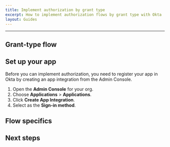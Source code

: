 ```yaml
---
title: Implement authorization by grant type
excerpt: How to implement authorization flows by grant type with Okta
layout: Guides
---
```


<StackSnippet snippet="nutrition" />

<StackSnippet snippet="nut-facts-samplecode" />

---

<StackSnippet snippet="overview" />

## Grant-type flow

<StackSnippet snippet="flow-diagram"/>

<StackSnippet snippet="configuration"/>

## Set up your app

Before you can implement authorization, you need to register your app in Okta by creating an app integration from the Admin Console.

1. Open the **Admin Console** for your org.
1. Choose **Applications** > **Applications**.
1. Click **Create App Integration**.
1. Select **<StackSnippet snippet="sign-in-method" inline />** as the **Sign-in method**.

<StackSnippet snippet="setup-app" />

<StackSnippet snippet="install-sdk" />

## Flow specifics

<StackSnippet snippet="use-flow" />

<StackSnippet snippet="examples" />

## Next steps

<StackSnippet snippet="nextsteps" />
